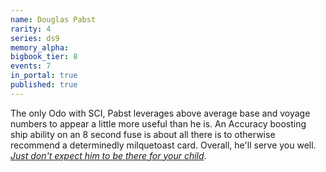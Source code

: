 ```yaml
---
name: Douglas Pabst
rarity: 4
series: ds9
memory_alpha:
bigbook_tier: 8
events: 7
in_portal: true
published: true
---
```


The only Odo with SCI, Pabst leverages above average base and voyage numbers to appear a little more useful than he is. An Accuracy boosting ship ability on an 8 second fuse is about all there is to otherwise recommend a determinedly milquetoast card. Overall, he'll serve you well. [_Just don't expect him to be there for your child_](https://youtu.be/puaD_5H0xsU?t=129).
